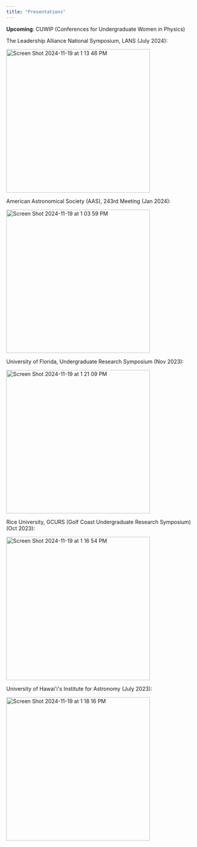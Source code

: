 ```yaml
---
title: "Presentations"
---
```


**Upcoming**: CUWIP (Conferences for Undergraduate Women in Physics)

The Leadership Alliance National Symposium, LANS (July 2024):  

<img width="381" alt="Screen Shot 2024-11-19 at 1 13 46 PM" src="https://github.com/user-attachments/assets/46258e85-ef09-4a25-94a2-aa6f495d4879">

American Astronomical Society (AAS), 243rd Meeting (Jan 2024): 

<img width="381" alt="Screen Shot 2024-11-19 at 1 03 59 PM" src="https://github.com/user-attachments/assets/fd167ed5-7f5a-4e9f-8f74-376d730f4725">


University of Florida, Undergraduate Research Symposium (Nov 2023): 

<img width="381" alt="Screen Shot 2024-11-19 at 1 21 09 PM" src="https://github.com/user-attachments/assets/aee69c41-592f-4c30-9ba5-15eafd4dd78d">

Rice University, GCURS (Golf Coast Undergraduate Research Symposium) (Oct 2023): 

<img width="381" alt="Screen Shot 2024-11-19 at 1 16 54 PM" src="https://github.com/user-attachments/assets/21b1f40b-598d-49f5-9242-0d4ae33adc36">

University of Hawai'i's Institute for Astronomy (July 2023): 

<img width="381" alt="Screen Shot 2024-11-19 at 1 18 16 PM" src="https://github.com/user-attachments/assets/34a00843-c736-49ee-bff9-737d698c8869">



